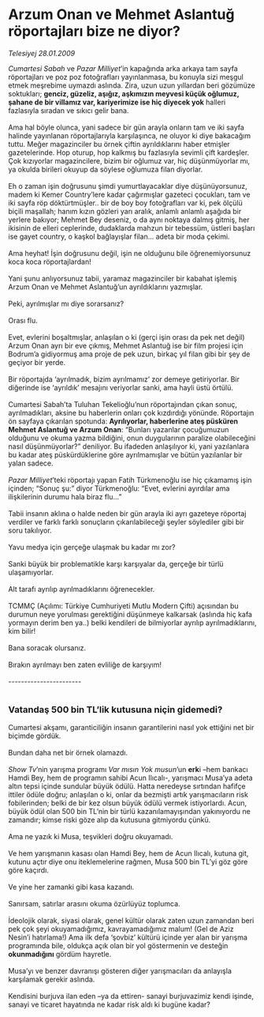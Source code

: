 # Arzum Onan ve Mehmet Aslantuğ röportajları bize ne diyor?

*Telesiyej 28.01.2009*

<div class="taraf_structure_2col_1zq">
<div class="margen_n">



 <p><i>Cumartesi Sabah</i> ve <i>Pazar Milliyet</i>’in kapağında arka arkaya tam sayfa röportajları ve poz poz fotoğrafları yayınlanmasa, bu konuyla sizi meşgul etmek meşrebime uymazdı aslında. Zira, uzun uzun yıllardan beri gözümüze soktukları; <b>genciz, güzeliz, aşığız, aşkımızın meyvesi küçük oğlumuz, şahane de bir villamız var, kariyerimize ise hiç diyecek yok</b> halleri fazlasıyla sıradan ve sıkıcı gelir bana. <br/><br/>Ama hal böyle olunca, yani sadece bir gün arayla onların tam ve iki sayfa halinde yayınlanan röportajlarıyla karşılaşınca, ne oluyor ki diye bakacağım tuttu. Meğer magazinciler bu örnek çiftin ayrıldıklarını haber etmişler gazetelerinde. Hop oturup, hop kalkmış bu fazlasıyla sevimli çift kardeşler. Çok kızıyorlar magazincilere, bizim bir oğlumuz var, hiç düşünmüyorlar mı, ya okulda birileri okuyup da söylese oğlumuza filan diyorlar. <br/><br/>Eh o zaman işin doğrusunu şimdi yumurtlayacaklar diye düşünüyorsunuz, madem ki Kemer Country’lere kadar çağırmışlar gazeteci çocukları, tam ve iki sayfa röp döktürtmüşler.. bir de boy boy fotoğrafları var ki, pek ölçülü biçili maşallah; hanım kızın gözleri yarı aralık, anlamlı anlamlı aşağıda bir yerlere bakıyor; Mehmet Bey deseniz, o da aynı noktaya dalmış gitmiş, her ikisinin de elleri ceplerinde, dudaklarda mahzun bir tebessüm, üstleri başları ise gayet country, o kaşkol bağlayışlar filan... adeta bir moda çekimi. <br/><br/>Ama heyhat! İşin doğrusunu değil, işin ne olduğunu bile öğrenemiyorsunuz koca koca röportajlardan! <br/><br/>Yani şunu anlıyorsunuz tabii, yaramaz magazinciler bir kabahat işlemiş Arzum Onan ve Mehmet Aslantuğ’un ayrıldıklarını yazmışlar. <br/><br/>Peki, ayrılmışlar mı diye sorarsanız? <br/><br/>Orası flu. <br/><br/>Evet, evlerini boşaltmışlar, anlaşılan o ki (gerçi işin orası da pek net değil) Arzum Onan ayrı bir eve çıkmış, Mehmet Aslantuğ ise bir film projesi için Bodrum’a gidiyormuş ama proje de pek uzun, birkaç yıl filan gibi bir şey de geçiyor bir yerde. <br/><br/>Bir röportajda ‘ayrılmadık, bizim ayrılmamız’ zor demeye getiriyorlar. Bir diğerinde ise ‘ayrıldık’ mesajını veriyorlar sanki, ama hayli üstü örtülü. <br/><br/>Cumartesi Sabah’ta Tuluhan Tekelioğlu’nun röportajından çıkan sonuç, ayrılmadıkları, aksine bu haberlerin onları çok kızdırdığı yönünde. Röportajın ön sayfaya çıkarılan spotunda: <b>Ayrılıyorlar, haberlerine ateş püsküren Mehmet Aslantuğ ve Arzum Onan</b>: “Bunları yazanlar çocuğumuzun olduğunu ve okuma yazma bildiğini, onun duygularının paralize olabileceğini nasıl düşünmüyorlar?” deniliyor. Bu ifadeden anlaşılıyor ki, yani yazılanlara bu kadar ateş püskürdüklerine göre ayrılmamışlar ve bütün yazılanlar bir yalan sadece.<i> <br/><br/>Pazar Milliyet</i>’teki röportajı yapan Fatih Türkmenoğlu ise hiç çıkamamış işin içinden; “Sonuç şu:” diyor Türkmenoğlu: “Evet, evlerini ayırdılar ama ilişkilerinin durumu hala biraz flu...” <br/><br/>Tabii insanın aklına o halde neden bir gün arayla iki ayrı gazeteye röportaj verdiler ve farklı farklı sonuçların çıkarılabileceği şeyler söylediler gibi bir soru takılıyor. <br/><br/>Yavu medya için gerçeğe ulaşmak bu kadar mı zor? <br/><br/>Sanki büyük bir problematikle karşı karşıyalar da, gerçeğe bir türlü ulaşamıyorlar. <br/><br/>Alt tarafı ayrılıp ayrılmadıklarını öğrenecekler. <br/><br/>TCMMÇ (Açılımı: Türkiye Cumhuriyeti Mutlu Modern Çifti) açısından bu durumun neye yorulması gerektiğini düşünmeye kalkarsak (aslında hiç kafa yormayın derim ben ya..) belki kendileri de bilmiyorlar ayrılıp ayrılmadıklarını, kim bilir! <br/><br/>Bana soracak olursanız. <br/><br/>Bırakın ayrılmayı ben zaten evliliğe de karşıyım! <br/><br/>----------------------- <br/><br/><font size="4"><strong><br/>Vatandaş 500 bin TL’lik kutusuna niçin gidemedi?</strong></font> <br/><br/>Cumartesi akşamı, garanticiliğin insanın garantilerini nasıl yok ettiğini net bir biçimde gördük. <br/><br/>Bundan daha net bir örnek olamazdı.<i> <br/><br/>Show Tv</i>’nin yarışma programı <i>Var mısın Yok musun</i>’un <b>erk</b>i –hem bankacı Hamdi Bey, hem de programın sahibi Acun Ilıcalı-, yarışmacı Musa’ya adeta altın tepsi içinde sundular büyük ödülü. Hatta neredeyse sırtından hafifçe ittiler ödüle doğru; anlaşılan o ki, onlar da bezmişti artık yarışmacıların risk fobilerinden; belki de bir kez olsun büyük ödülü vermek istiyorlardı. Acun, büyük ödül olan 500 bin TL’nin bir türlü kazanılamayışından yakınıyordu ne zamandır; kimse riski göze alıp da kutusuna gitmiyordu çünkü. <br/><br/>Ama ne yazık ki Musa, teşvikleri doğru okuyamadı. <br/><br/>Ve hem yarışmanın kasası olan Hamdi Bey, hem de Acun Ilıcalı, kutuna git, kutunu açtır diye onu iteklemelerine rağmen, Musa 500 bin TL’yi göz göre göre kaçırdı. <br/><br/>Ve yine her zamanki gibi kasa kazandı. <br/><br/>Sanırsam, satırlar arasını okuma özürlüyüz toplumca. <br/><br/>İdeolojik olarak, siyasi olarak, genel kültür olarak zaten uzun zamandan beri pek çok şeyi okuyamadığımız, kavrayamadığımız malum! (Gel de Aziz Nesin’i hatırlama!) Ama ilk defa ‘şovbiz’ kültürü içinde yer alan bir yarışma programında bile, oldukça açık olan bir yol göstermenin ve desteğin <b>okunmadığını</b> gördüm hayretle. <br/><br/>Musa’yı ve benzer davranışı gösteren diğer yarışmacıları da anlayışla karşılamak gerekir aslında. <br/><br/>Kendisini burjuva ilan eden –ya da ettiren- sanayi burjuvazimiz kendi işinde, sanayi ve ticaret hayatında ne kadar risk aldı ki bugüne kadar?</p>

<br/>


<div id="taraf_not">
</div>

</div>


</div>
